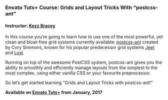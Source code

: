 ### Envato Tuts+ Course: Grids and Layout Tricks With “postcss-ant”
#### Instructor: [Kezz Bracey](https://tutsplus.com/authors/kezz-bracey)

In this course you’re going to learn how to use one of the most powerful, yet clean and bloat-free grid systems currently available: [postcss-ant](https://github.com/corysimmons/postcss-ant) created by Cory Simmons, known for his popular predecessor grid systems [Jeet](http://jeet.gs/) and [Lost](http://lostgrid.org/).

Running on top of the awesome PostCSS system, postcss-ant gives you the ability to smoothly and efficiently manage layouts from the simplest to the most complex, using either vanilla CSS or your favourite preprocessor.

So let’s get started learning “Grids and Layout Tricks with postcss-ant!”

**Available on [Envato Tuts+](https://tutsplus.com/courses) from January, 2017**
